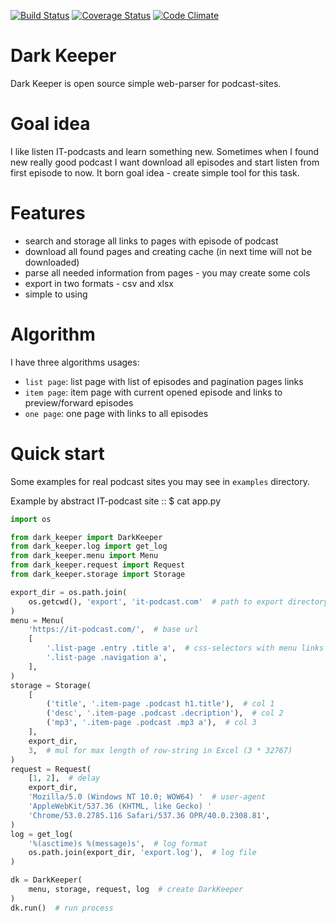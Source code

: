[![Build Status](https://travis-ci.org/itcrab/dark_keeper.svg?branch=master)](https://travis-ci.org/itcrab/dark_keeper)
[![Coverage Status](https://coveralls.io/repos/github/itcrab/dark_keeper/badge.svg?branch=master)](https://coveralls.io/github/itcrab/dark_keeper?branch=master)
[![Code Climate](https://codeclimate.com/github/itcrab/dark_keeper/badges/gpa.svg)](https://codeclimate.com/github/itcrab/dark_keeper)

# Dark Keeper
Dark Keeper is open source simple web-parser for podcast-sites.

# Goal idea
I like listen IT-podcasts and learn something new.
Sometimes when I found new really good podcast I want download all episodes and start listen from first episode to now.
It born goal idea - create simple tool for this task.

# Features
* search and storage all links to pages with episode of podcast
* download all found pages and creating cache (in next time will not be downloaded)
* parse all needed information from pages - you may create some cols
* export in two formats - csv and xlsx
* simple to using

# Algorithm
I have three algorithms usages:
* `list page`: list page with list of episodes and pagination pages links
* `item page`: item page with current opened episode and links to preview/forward episodes
* `one page`: one page with links to all episodes

# Quick start
Some examples for real podcast sites you may see in `examples` directory.

Example by abstract IT-podcast site :: $ cat app.py
```python
import os

from dark_keeper import DarkKeeper
from dark_keeper.log import get_log
from dark_keeper.menu import Menu
from dark_keeper.request import Request
from dark_keeper.storage import Storage

export_dir = os.path.join(
    os.getcwd(), 'export', 'it-podcast.com'  # path to export directory
)
menu = Menu(
    'https://it-podcast.com/',  # base url
    [
        '.list-page .entry .title a',  # css-selectors with menu links
        '.list-page .navigation a',
    ],
)
storage = Storage(
    [
        ('title', '.item-page .podcast h1.title'),  # col 1
        ('desc', '.item-page .podcast .decription'),  # col 2
        ('mp3', '.item-page .podcast .mp3 a'),  # col 3
    ],
    export_dir,
    3,  # mul for max length of row-string in Excel (3 * 32767)
)
request = Request(
    [1, 2],  # delay
    export_dir,
    'Mozilla/5.0 (Windows NT 10.0; WOW64) '  # user-agent
    'AppleWebKit/537.36 (KHTML, like Gecko) '
    'Chrome/53.0.2785.116 Safari/537.36 OPR/40.0.2308.81',
)
log = get_log(
    '%(asctime)s %(message)s',  # log format
    os.path.join(export_dir, 'export.log'),  # log file
)

dk = DarkKeeper(
    menu, storage, request, log  # create DarkKeeper
)
dk.run()  # run process
```
